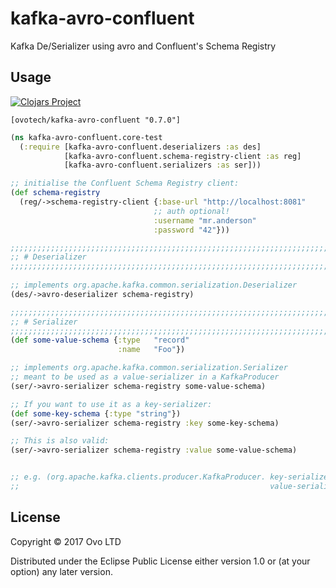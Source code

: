 # kafka-avro-confluent

Kafka De/Serializer using avro and Confluent's Schema Registry


## Usage

[![Clojars Project](https://img.shields.io/clojars/v/ovotech/kafka-avro-confluent.svg)](https://clojars.org/ovotech/kafka-avro-confluent)
```
[ovotech/kafka-avro-confluent "0.7.0"]
```


```clojure
(ns kafka-avro-confluent.core-test
  (:require [kafka-avro-confluent.deserializers :as des]
            [kafka-avro-confluent.schema-registry-client :as reg]
            [kafka-avro-confluent.serializers :as ser]))

;; initialise the Confluent Schema Registry client:
(def schema-registry
  (reg/->schema-registry-client {:base-url "http://localhost:8081"
                                ;; auth optional!
                                :username "mr.anderson"
                                :password "42"}))

;;;;;;;;;;;;;;;;;;;;;;;;;;;;;;;;;;;;;;;;;;;;;;;;;;;;;;;;;;;;;;;;;;;;;;;;;;;;;;;;
;; # Deserializer
;;;;;;;;;;;;;;;;;;;;;;;;;;;;;;;;;;;;;;;;;;;;;;;;;;;;;;;;;;;;;;;;;;;;;;;;;;;;;;;;
 
;; implements org.apache.kafka.common.serialization.Deserializer
(des/->avro-deserializer schema-registry)

;;;;;;;;;;;;;;;;;;;;;;;;;;;;;;;;;;;;;;;;;;;;;;;;;;;;;;;;;;;;;;;;;;;;;;;;;;;;;;;;
;; # Serializer
;;;;;;;;;;;;;;;;;;;;;;;;;;;;;;;;;;;;;;;;;;;;;;;;;;;;;;;;;;;;;;;;;;;;;;;;;;;;;;;;
(def some-value-schema {:type   "record"
                        :name   "Foo"})

;; implements org.apache.kafka.common.serialization.Serializer
;; meant to be used as a value-serializer in a KafkaProducer
(ser/->avro-serializer schema-registry some-value-schema)

;; If you want to use it as a key-serializer:
(def some-key-schema {:type "string"})
(ser/->avro-serializer schema-registry :key some-key-schema)

;; This is also valid:
(ser/->avro-serializer schema-registry :value some-value-schema)


;; e.g. (org.apache.kafka.clients.producer.KafkaProducer. key-serializer
;;                                                        value-serializer)

```


## License

Copyright © 2017 Ovo LTD

Distributed under the Eclipse Public License either version 1.0 or (at
your option) any later version.
